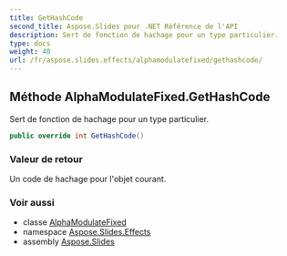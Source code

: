 ```yaml
---
title: GetHashCode
second_title: Aspose.Slides pour .NET Référence de l'API
description: Sert de fonction de hachage pour un type particulier.
type: docs
weight: 40
url: /fr/aspose.slides.effects/alphamodulatefixed/gethashcode/
---
```


## Méthode AlphaModulateFixed.GetHashCode

Sert de fonction de hachage pour un type particulier.

```csharp
public override int GetHashCode()
```

### Valeur de retour

Un code de hachage pour l'objet courant.

### Voir aussi

* classe [AlphaModulateFixed](../../alphamodulatefixed)
* namespace [Aspose.Slides.Effects](../../alphamodulatefixed)
* assembly [Aspose.Slides](../../../)

<!-- NE PAS ÉDITER : généré par xmldocmd pour Aspose.Slides.dll -->